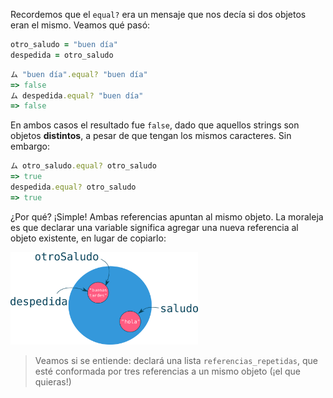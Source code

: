 Recordemos que el `equal?` era un mensaje que nos decía si dos objetos eran el mismo. Veamos qué pasó: 

```ruby
otro_saludo = "buen día"
despedida = otro_saludo
```

```ruby
ム "buen día".equal? "buen día"
=> false
ム despedida.equal? "buen día"
=> false
```

En ambos casos el resultado fue `false`, dado que aquellos strings son objetos **distintos**, a pesar de que tengan los mismos caracteres. Sin embargo: 

```ruby
ム otro_saludo.equal? otro_saludo
=> true
despedida.equal? otro_saludo
=> true
```

¿Por qué? ¡Simple! Ambas referencias apuntan al mismo objeto. La moraleja es que declarar una variable significa agregar una nueva referencia al objeto existente, en lugar de copiarlo:

<img src="https://raw.githubusercontent.com/MumukiProject/mumuki-guia-ruby-referencias/master/images/multiplesReferencias_1515164745014.png" alt="Múltiples referencias" width="300" height="auto">

> Veamos si se entiende: declará una lista `referencias_repetidas`, que esté conformada por tres referencias a un mismo objeto (¡el que quieras!)
